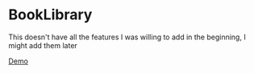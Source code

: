 # BookLibrary

This doesn't have all the features I was willing to add in the beginning, I might add them later

[Demo](https://zarc1411.github.io/BookLibrary/)
